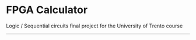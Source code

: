 # FPGA Calculator 
Logic / Sequential circuits final project for the University of Trento course

 --------
